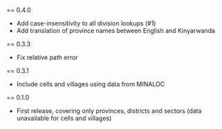 == 0.4.0
 * Add case-insensitivity to all division lookups (#1)
 * Add translation of province names between English and Kinyarwanda

== 0.3.3
 * Fix relative path error
 
== 0.3.1
 * Include cells and villages using data from MINALOC

== 0.1.0
 * First release, covering only provinces, districts and sectors (data unavailable for cells and villages)
